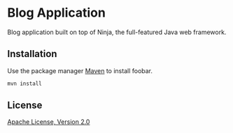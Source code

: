 # Blog Application

Blog application built on top of Ninja, the full-featured Java web framework.

## Installation

Use the package manager [Maven](https://maven.apache.org/) to install foobar.

```bash
mvn install
```

## License
[Apache License, Version 2.0](https://www.apache.org/licenses/LICENSE-2.0)
